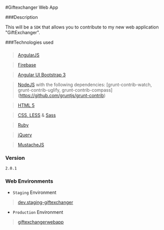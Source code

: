 #Giftexchanger Web App

###Description

This will be a `SDK` that allows you to contribute to my new web application "GiftExchanger".

###Technologies used

### 
>  [AngularJS](https://angularjs.org/) 

>  [Firebase](https://www.firebase.com/)

>  [Angular UI Bootstrap 3](http://angular-ui.github.io/bootstrap/)

>  [NodeJS](https://nodejs.org/) with the following dependencies: [grunt-contrib-watch, grunt-contrib-uglify, grunt-contrib-compass] (https://github.com/gruntjs/grunt-contrib)

>  [HTML 5](http://www.w3schools.com/html/html5_intro.asp)

>  [CSS, LESS](http://www.w3schools.com/css/) & [Sass](http://sass-lang.com/)

>  [Ruby](https://www.ruby-lang.org/en/)

>  [jQuery](https://jquery.com/)

>  [MustacheJS](https://github.com/janl/mustache.js/)

### Version 

   `2.0.1`

### Web Environments 

- `Staging` Environment 

> [dev.staging-giftexchanger](dev.staging-giftexchanger.s3-website-eu-west-1.amazonaws.com)

- `Production` Environment

> [giftexchangerwebapp](giftexchangerwebapp.s3-website-eu-west-1.amazonaws.com)

